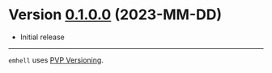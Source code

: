 # Version [0.1.0.0](https://github.com/DistRap/emhell/compare/0.1.0.0...0.1.1.0) (2023-MM-DD)

* Initial release

---

`emhell` uses [PVP Versioning][1].

[1]: https://pvp.haskell.org

